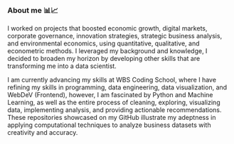 ### About me 📊📈

I worked on projects that boosted economic growth, digital markets, corporate governance, innovation strategies, strategic business analysis, and environmental economics, using quantitative, qualitative, and econometric methods. 
I leveraged my background and knowledge, I decided to broaden my horizon by developing other skills that are transforming me into a data scientist.

I am currently advancing my skills at WBS Coding School, where I have refining my skills in programming, data engineering, data visualization, and WebDeV (Frontend), however, I am fascinated by Python and Machine Learning, as well as the entire process of cleaning, exploring, visualizing data, implementing analysis, and providing actionable recommendations. These repositories showcased on my GitHub illustrate my adeptness in applying computational techniques to analyze business datasets with creativity and accuracy.
